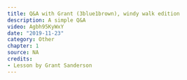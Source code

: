 ```yaml
---
title: Q&A with Grant (3blue1brown), windy walk edition
description: A simple Q&A
video: Agbh95KyWxY
date: "2019-11-23"
category: Other
chapter: 1
source: NA
credits:
- Lesson by Grant Sanderson
---
```

